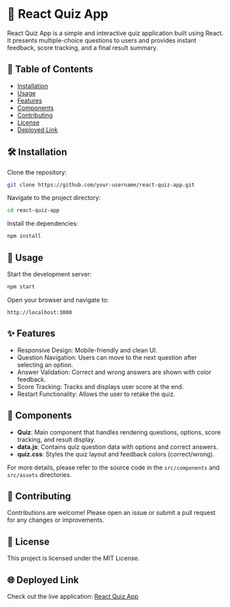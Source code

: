 
# 🧠 React Quiz App

React Quiz App is a simple and interactive quiz application built using React. It presents multiple-choice questions to users and provides instant feedback, score tracking, and a final result summary.

## 📑 Table of Contents

- [Installation](#installation)  
- [Usage](#usage)  
- [Features](#features)  
- [Components](#components)  
- [Contributing](#contributing)  
- [License](#license)  
- [Deployed Link](#deployed-link)  

## 🛠 Installation

Clone the repository:

```bash
git clone https://github.com/your-username/react-quiz-app.git
```

Navigate to the project directory:

```bash
cd react-quiz-app
```

Install the dependencies:

```bash
npm install
```

## 🚀 Usage

Start the development server:

```bash
npm start
```

Open your browser and navigate to:

```
http://localhost:3000
```

## ✨ Features

- Responsive Design: Mobile-friendly and clean UI.
- Question Navigation: Users can move to the next question after selecting an option.
- Answer Validation: Correct and wrong answers are shown with color feedback.
- Score Tracking: Tracks and displays user score at the end.
- Restart Functionality: Allows the user to retake the quiz.

## 🧩 Components

- **Quiz**: Main component that handles rendering questions, options, score tracking, and result display.
- **data.js**: Contains quiz question data with options and correct answers.
- **quiz.css**: Styles the quiz layout and feedback colors (correct/wrong).

For more details, please refer to the source code in the `src/components` and `src/assets` directories.

## 🤝 Contributing

Contributions are welcome! Please open an issue or submit a pull request for any changes or improvements.

## 📄 License

This project is licensed under the MIT License.

## 🌐 Deployed Link

Check out the live application: [React Quiz App](https://purohitreactquizapp.netlify.app/)
